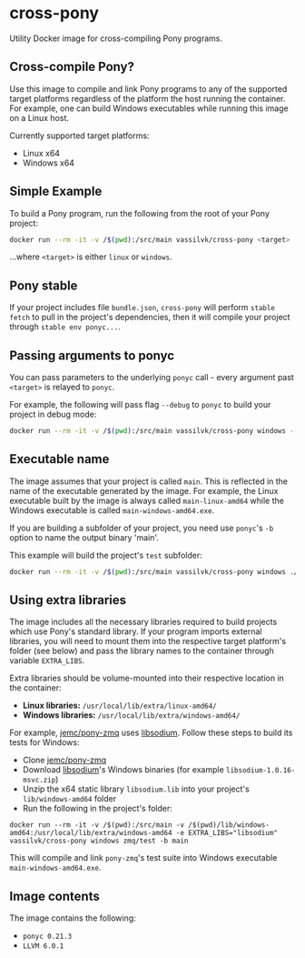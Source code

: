 # cross-pony

Utility Docker image for cross-compiling Pony programs.

Cross-compile Pony?
-------------------

Use this image to compile and link Pony programs to any of the supported target platforms regardless of the platform
the host running the container. For example, one can build Windows executables while running this image on a Linux host.

Currently supported target platforms:

- Linux x64
- Windows x64


Simple Example
--------------

To build a Pony program, run the following from the root of your Pony project:

```bash
docker run --rm -it -v /$(pwd):/src/main vassilvk/cross-pony <target>
```

...where `<target>` is either `linux` or `windows`.


Pony stable
-----------

If your project includes file `bundle.json`, `cross-pony` will perform `stable fetch` to pull in the project's dependencies,
then it will compile your project through `stable env ponyc...`.


Passing arguments to ponyc
--------------------------

You can pass parameters to the underlying `ponyc` call - every argument past `<target>` is relayed to `ponyc`.

For example, the following will pass flag `--debug` to `ponyc` to build your project in debug mode:

```bash
docker run --rm -it -v /$(pwd):/src/main vassilvk/cross-pony windows --debug
```


Executable name
---------------

The image assumes that your project is called `main`. This is reflected in the name of the executable generated by the image. For example,
the Linux executable built by the image is always called `main-linux-amd64` while the Windows executable is called `main-windows-amd64.exe`.

If you are building a subfolder of your project, you need use `ponyc`'s `-b` option to name the output binary 'main'.

This example will build the project's `test` subfolder:

```bash
docker run --rm -it -v /$(pwd):/src/main vassilvk/cross-pony windows ./test -b main
```


Using extra libraries
---------------------

The image includes all the necessary libraries required to build projects which use Pony's standard library.
If your program imports external libraries, you will need to mount them into the respective target platform's folder (see below)
and pass the library names to the container through variable `EXTRA_LIBS`.

Extra libraries should be volume-mounted into their respective location in the container:
- **Linux libraries:** `/usr/local/lib/extra/linux-amd64/`
- **Windows libraries:** `/usr/local/lib/extra/windows-amd64/`

For example, [jemc/pony-zmq](https://github.com/jemc/pony-zmq) uses [libsodium](https://download.libsodium.org/doc/).
Follow these steps to build its tests for Windows:

* Clone [jemc/pony-zmq](https://github.com/jemc/pony-zmq)
* Download [libsodium](https://download.libsodium.org/libsodium/releases/)'s Windows binaries (for example `libsodium-1.0.16-msvc.zip`)
* Unzip the x64 static library `libsodium.lib` into your project's `lib/windows-amd64` folder
* Run the following in the project's folder:

```
docker run --rm -it -v /$(pwd):/src/main -v /$(pwd)/lib/windows-amd64:/usr/local/lib/extra/windows-amd64 -e EXTRA_LIBS="libsodium" vassilvk/cross-pony windows zmq/test -b main
```

This will compile and link `pony-zmq`'s test suite into Windows executable `main-windows-amd64.exe`.

Image contents
--------------

The image contains the following:

* `ponyc 0.21.3`
* `LLVM 6.0.1`